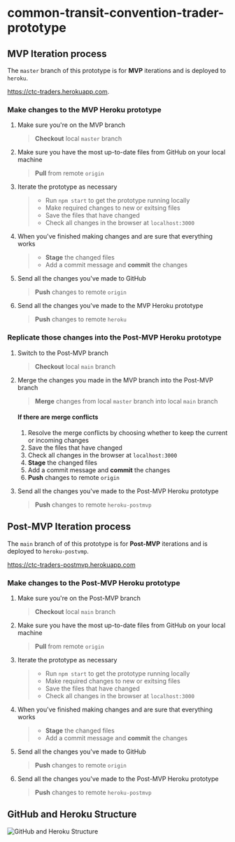 
# common-transit-convention-trader-prototype

## MVP Iteration process
The `master` branch of this prototype is for **MVP** iterations and is deployed to `heroku`.

https://ctc-traders.herokuapp.com.

### Make changes to the MVP Heroku prototype
1.  Make sure you're on the MVP branch
    > **Checkout** local `master` branch

2.  Make sure you have the most up-to-date files from GitHub on your local machine
    > **Pull** from remote `origin`

3.  Iterate the prototype as necessary
    > - Run `npm start` to get the prototype running locally
    > - Make required changes to new or exitsing files
    > - Save the files that have changed
    > - Check all changes in the browser at `localhost:3000`

4.  When you've finished making changes and are sure that everything works
    > - **Stage** the changed files
    > - Add a commit message and **commit** the changes

5.  Send all the changes you've made to GitHub
    > **Push** changes to remote `origin`

6.  Send all the changes you've made to the MVP Heroku prototype
    > **Push** changes to remote `heroku`

### Replicate those changes into the Post-MVP Heroku prototype
1.  Switch to the Post-MVP branch
    > **Checkout** local `main` branch

2.  Merge the changes you made in the MVP branch into the Post-MVP branch
    > **Merge** changes from local `master` branch into local `main` branch

    #### If there are merge conflicts
    1.    Resolve the merge conflicts by choosing whether to keep the current or incoming changes
    2.    Save the files that have changed
    3.    Check all changes in the browser at `localhost:3000`
    4.    **Stage** the changed files
    5.    Add a commit message and **commit** the changes
    6.    **Push** changes to remote `origin`

3.  Send all the changes you've made to the Post-MVP Heroku prototype
    > **Push** changes to remote `heroku-postmvp`



## Post-MVP Iteration process
The `main` branch of of this prototype is for **Post-MVP** iterations and is deployed to `heroku-postvmp`.

https://ctc-traders-postmvp.herokuapp.com

### Make changes to the Post-MVP Heroku prototype
1.  Make sure you're on the Post-MVP branch
    > **Checkout** local `main` branch

2.  Make sure you have the most up-to-date files from GitHub on your local machine
    > **Pull** from remote `origin`

3.  Iterate the prototype as necessary
    > - Run `npm start` to get the prototype running locally
    > - Make required changes to new or exitsing files
    > - Save the files that have changed
    > - Check all changes in the browser at `localhost:3000`

4.  When you've finished making changes and are sure that everything works
    > - **Stage** the changed files
    > - Add a commit message and **commit** the changes


5.  Send all the changes you've made to GitHub
    > **Push** changes to remote `origin`

6.  Send all the changes you've made to the Post-MVP Heroku prototype
    > **Push** changes to remote `heroku-postmvp`



## GitHub and Heroku Structure
![GitHub and Heroku Structure](/assets/images/CTC-GitHub-and-Heroku-Structure.png)